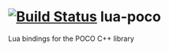 [![Build Status](https://travis-ci.org/ma-bo/lua-poco.svg?branch=master)](https://travis-ci.org/ma-bo/lua-poco)
lua-poco
========

Lua bindings for the POCO C++ library
